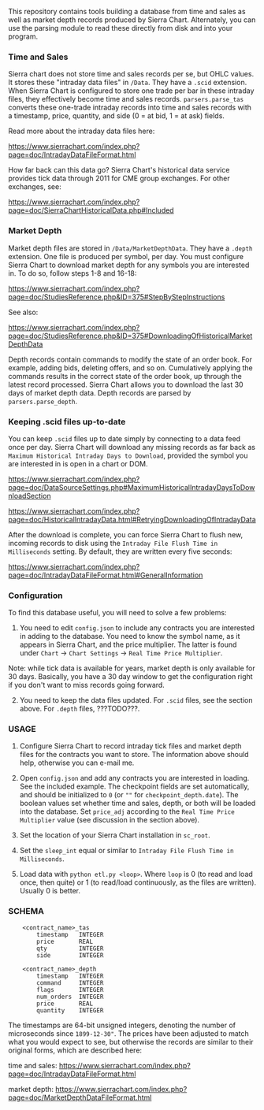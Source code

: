 This repository contains tools building a database from time and sales as well as market depth records produced by Sierra Chart. Alternately, you can use the parsing module to read these directly from disk and into your program.

### Time and Sales

Sierra chart does not store time and sales records per se, but OHLC values. It stores these "intraday data files" in `/Data`. They have a `.scid` extension. When Sierra Chart is configured to store one trade per bar in these intraday files, they effectively become time and sales records. `parsers.parse_tas` converts these one-trade intraday records into time and sales records with a timestamp, price, quantity, and side (0 = at bid, 1 = at ask) fields.

Read more about the intraday data files here: 

https://www.sierrachart.com/index.php?page=doc/IntradayDataFileFormat.html

How far back can this data go? Sierra Chart's historical data service provides tick data through 2011 for CME group exchanges. For other exchanges, see: 

https://www.sierrachart.com/index.php?page=doc/SierraChartHistoricalData.php#Included

### Market Depth

Market depth files are stored in `/Data/MarketDepthData`. They have a `.depth` extension. One file is produced per symbol, per day. You must configure Sierra Chart to download market depth for any symbols you are interested in. To do so, follow steps 1-8 and 16-18: 

https://www.sierrachart.com/index.php?page=doc/StudiesReference.php&ID=375#StepByStepInstructions

See also: 

https://www.sierrachart.com/index.php?page=doc/StudiesReference.php&ID=375#DownloadingOfHistoricalMarketDepthData

Depth records contain commands to modify the state of an order book. For example, adding bids, deleting offers, and so on. Cumulatively applying the commands results in the correct state of the order book, up through the latest record processed. Sierra Chart allows you to download the last 30 days of market depth data. Depth records are parsed by `parsers.parse_depth`.

### Keeping .scid files up-to-date

You can keep `.scid` files up to date simply by connecting to a data feed once per day. Sierra Chart will download any missing records as far back as `Maximum Historical Intraday Days to Download`, provided the symbol you are interested in is open in a chart or DOM.

https://www.sierrachart.com/index.php?page=doc/DataSourceSettings.php#MaximumHistoricalIntradayDaysToDownloadSection

https://www.sierrachart.com/index.php?page=doc/HistoricalIntradayData.html#RetryingDownloadingOfIntradayData

After the download is complete, you can force Sierra Chart to flush new, incoming records to disk using the `Intraday File Flush Time in Milliseconds` setting. By default, they are written every five seconds:

https://www.sierrachart.com/index.php?page=doc/IntradayDataFileFormat.html#GeneralInformation

### Configuration

To find this database useful, you will need to solve a few problems:

1. You need to edit `config.json` to include any contracts you are interested in adding to the database. You need to know the symbol name, as it appears in Sierra Chart, and the price multiplier. The latter is found under `Chart` -> `Chart Settings` -> `Real Time Price Multiplier`.

Note: while tick data is available for years, market depth is only available for 30 days. Basically, you have a 30 day window to get the configuration right if you don't want to miss records going forward.

2. You need to keep the data files updated. For `.scid` files, see the section above. For `.depth` files, ???TODO???.

### USAGE

1. Configure Sierra Chart to record intraday tick files and market depth files for the contracts you want to store. The information above should help, otherwise you can e-mail me.

2. Open `config.json` and add any contracts you are interested in loading. See the included example. The checkpoint fields are set automatically, and should be initialized to `0` (or `""` for `checkpoint_depth.date`). The boolean values set whether time and sales, depth, or both will be loaded into the database. Set `price_adj` according to the `Real Time Price Multiplier` value (see discussion in the section above).

3. Set the location of your Sierra Chart installation in `sc_root`.

4. Set the `sleep_int` equal or similar to `Intraday File Flush Time in Milliseconds`.

5. Load data with `python etl.py <loop>`. Where `loop` is 0 (to read and load once, then quite) or 1 (to read/load continuously, as the files are written). Usually 0 is better.


### SCHEMA

```
    <contract_name>_tas
        timestamp   INTEGER
        price       REAL
        qty         INTEGER
        side        INTEGER

    <contract_name>_depth
        timestamp   INTEGER
        command     INTEGER
        flags       INTEGER
        num_orders  INTEGER
        price       REAL
        quantity    INTEGER
```

The timestamps are 64-bit unsigned integers, denoting the number of microseconds since `1899-12-30"`. The prices have been adjusted to match what you would expect to see, but otherwise the records are similar to their original forms, which are described here:

time and sales: https://www.sierrachart.com/index.php?page=doc/IntradayDataFileFormat.html

market depth: https://www.sierrachart.com/index.php?page=doc/MarketDepthDataFileFormat.html